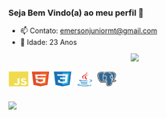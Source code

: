 ### Seja Bem Vindo(a) ao meu perfil 👋



- 📫 Contato: emersonjuniormt@gmail.com
- 🎂 Idade: 23 Anos


<div align="center">
 
  
 <img height="180em" src="https://github-readme-stats.vercel.app/api/top-langs/?username=Emerson05&layout=compact&langs_count=7&exclude_repo=repo,repo2,repo3&theme=dark"/>



</div>

<div style="display: inline_block"><br>
  <img align="center" alt="Emerson-Js" height="30" width="40" src="https://raw.githubusercontent.com/devicons/devicon/master/icons/javascript/javascript-plain.svg">
  <img align="center" alt="Emerson-HTML" height="30" width="40" src="https://raw.githubusercontent.com/devicons/devicon/master/icons/html5/html5-original.svg">
  <img align="center" alt="Emerson-CSS" height="30" width="40" src="https://raw.githubusercontent.com/devicons/devicon/master/icons/css3/css3-original.svg">
  <img align="center" alt="Emerson-Java" height="30" width="40" src="https://raw.githubusercontent.com/devicons/devicon/master/icons/java/java-original.svg">
  <img align="center" alt="Emerson-postgresql" height="30" width="40" src= "https://raw.githubusercontent.com/devicons/devicon/master/icons/postgresql/postgresql-original.svg">
  
  
</div>

##

<div> 

  <a href="https://www.linkedin.com/in/emerson-junior05/" target="_blank"><img src="https://img.shields.io/badge/-LinkedIn-%230077B5?style=for-the-badge&logo=linkedin&logoColor=white" target="_blank"></a> 
 
 
 
</div>
